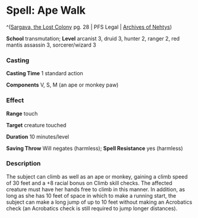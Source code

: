 # Spell: Ape Walk

^([Sargava, the Lost Colony][ss-ape-walk] pg. 28 | PFS Legal | [Archives of Nehtys][sn-ape-walk])

**School** transmutation; **Level** arcanist 3, druid 3, hunter 2, ranger 2, red mantis assassin 3, sorcerer/wizard 3

### Casting

**Casting Time** 1 standard action  

**Components** V, S, M (an ape or monkey paw)

### Effect

**Range** touch  

**Target** creature touched  

**Duration** 10 minutes/level  

**Saving Throw** Will negates (harmless); **Spell Resistance** yes (harmless)

### Description

The subject can climb as well as an ape or monkey, gaining a climb speed of 30 feet and a +8 racial bonus on Climb skill checks. The affected creature must have her hands free to climb in this manner. In addition, as long as she has 10 feet of space in which to make a running start, the subject can make a long jump of up to 10 feet without making an Acrobatics check (an Acrobatics check is still required to jump longer distances).

[ss-ape-walk]: http://paizo.com/store/downloads/p
[sn-ape-walk]: http://www.archivesofnethys.com/SpellDisplay.aspx?ItemName=Ape%20Walk